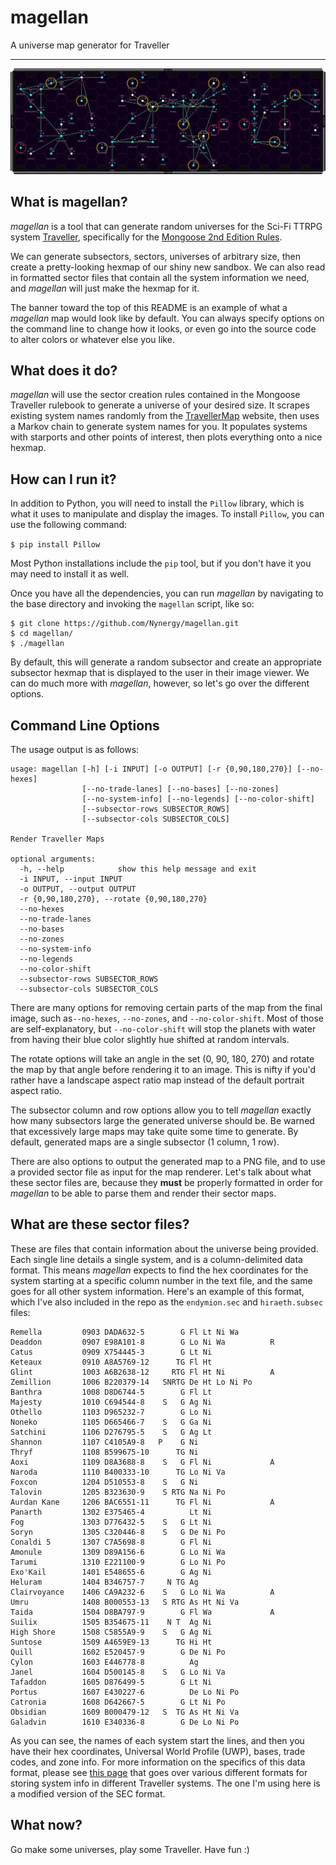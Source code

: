 # magellan

A universe map generator for Traveller

------------------------------------------------------------------------------

![Map Banner](banner.png)

## What is magellan?

_magellan_ is a tool that can generate random universes for the Sci-Fi TTRPG
system [Traveller](https://en.wikipedia.org/wiki/Traveller_(role-playing_game)),
specifically for the [Mongoose 2nd Edition Rules](https://www.mongoosepublishing.com/collections/start-here).

We can generate subsectors, sectors, universes of arbitrary size, then create a
pretty-looking hexmap of our shiny new sandbox. We can also read in formatted
sector files that contain all the system information we need, and _magellan_
will just make the hexmap for it.

The banner toward the top of this README is an example of what a _magellan_ map
would look like by default. You can always specify options on the command line
to change how it looks, or even go into the source code to alter colors or
whatever else you like.

## What does it do?

_magellan_ will use the sector creation rules contained in the Mongoose
Traveller rulebook to generate a universe of your desired size. It scrapes
existing system names randomly from the [TravellerMap](https://travellermap.com)
website, then uses a Markov chain to generate system names for you. It populates
systems with starports and other points of interest, then plots everything onto
a nice hexmap.

## How can I run it?

In addition to Python, you will need to install the `Pillow` library, which is
what it uses to manipulate and display the images. To install `Pillow`, you can
use the following command:

`$ pip install Pillow`

Most Python installations include the `pip` tool, but if you don't have it you
may need to install it as well.

Once you have all the dependencies, you can run _magellan_ by navigating to the
base directory and invoking the `magellan` script, like so:

```
$ git clone https://github.com/Nynergy/magellan.git
$ cd magellan/
$ ./magellan
```

By default, this will generate a random subsector and create an appropriate
subsector hexmap that is displayed to the user in their image viewer. We can do
much more with _magellan_, however, so let's go over the different options.

## Command Line Options

The usage output is as follows:

```
usage: magellan [-h] [-i INPUT] [-o OUTPUT] [-r {0,90,180,270}] [--no-hexes]
                [--no-trade-lanes] [--no-bases] [--no-zones]
                [--no-system-info] [--no-legends] [--no-color-shift]
                [--subsector-rows SUBSECTOR_ROWS]
                [--subsector-cols SUBSECTOR_COLS]

Render Traveller Maps

optional arguments:
  -h, --help            show this help message and exit
  -i INPUT, --input INPUT
  -o OUTPUT, --output OUTPUT
  -r {0,90,180,270}, --rotate {0,90,180,270}
  --no-hexes
  --no-trade-lanes
  --no-bases
  --no-zones
  --no-system-info
  --no-legends
  --no-color-shift
  --subsector-rows SUBSECTOR_ROWS
  --subsector-cols SUBSECTOR_COLS
```

There are many options for removing certain parts of the map from the final
image, such as`--no-hexes`, `--no-zones`, and `--no-color-shift`. Most of those
are self-explanatory, but `--no-color-shift` will stop the planets with water
from having their blue color slightly hue shifted at random intervals.

The rotate options will take an angle in the set (0, 90, 180, 270) and rotate
the map by that angle before rendering it to an image. This is nifty if you'd
rather have a landscape aspect ratio map instead of the default portrait aspect
ratio.

The subsector column and row options allow you to tell _magellan_ exactly how
many subsectors large the generated universe should be. Be warned that
excessively large maps may take quite some time to generate. By default,
generated maps are a single subsector (1 column, 1 row).

There are also options to output the generated map to a PNG file, and to use a
provided sector file as input for the map renderer. Let's talk about what these
sector files are, because they **must** be properly formatted in order for
_magellan_ to be able to parse them and render their sector maps.

## What are these sector files?

These are files that contain information about the universe being provided. Each
single line details a single system, and is a column-delimited data format. This
means _magellan_ expects to find the hex coordinates for the system starting at
a specific column number in the text file, and the same goes for all other
system information. Here's an example of this format, which I've also included
in the repo as the `endymion.sec` and `hiraeth.subsec` files:

```
Remella         0903 DADA632-5        G Fl Lt Ni Wa 
Deaddon         0907 E98A101-8        G Lo Ni Wa          R
Catus           0909 X754445-3        G Lt Ni 
Keteaux         0910 A8A5769-12      TG Fl Ht 
Glint           1003 A6B2638-12     RTG Fl Ht Ni          A
Zemillion       1006 B220379-14   SNRTG De Ht Lo Ni Po 
Banthra         1008 D8D6744-5        G Fl Lt 
Majesty         1010 C694544-8    S   G Ag Ni 
Othello         1103 D965232-7        G Lo Ni 
Noneko          1105 D665466-7    S   G Ga Ni 
Satchini        1106 D276795-5    S   G Ag Lt 
Shannon         1107 C4105A9-8   P    G Ni 
Thryf           1108 B599675-10      TG Ni 
Aoxi            1109 D8A3688-8    S   G Fl Ni             A
Naroda          1110 B400333-10      TG Lo Ni Va 
Foxcon          1204 D510553-8    S   G Ni 
Talovin         1205 B323630-9    S RTG Na Ni Po 
Aurdan Kane     1206 BAC6551-11      TG Fl Ni             A
Panarth         1302 E375465-4          Lt Ni 
Fog             1303 D776432-5    S   G Lt Ni 
Soryn           1305 C320446-8    S   G De Ni Po 
Conaldi 5       1307 C7A5698-8        G Fl Ni 
Amonule         1309 D89A156-6        G Lo Ni Wa 
Tarumi          1310 E221100-9        G Lo Ni Po 
Exo'Kail        1401 E548655-6        G Ag Ni 
Heluram         1404 B346757-7     N TG Ag 
Clairvoyance    1406 CA9A232-6    S   G Lo Ni Wa          A
Umru            1408 B000553-13   S RTG As Ht Ni Va 
Taida           1504 D8BA797-9        G Fl Wa             A
Suilix          1505 B354675-11    N T  Ag Ni 
High Shore      1508 C5855A9-9    S   G Ag Ni 
Suntose         1509 A4659E9-13      TG Hi Ht 
Quill           1602 E520457-9        G De Ni Po 
Cylon           1603 E446778-8          Ag 
Janel           1604 D500145-8    S   G Lo Ni Va 
Tafaddon        1605 D876499-5        G Lt Ni 
Portus          1607 E430227-6          De Lo Ni Po 
Catronia        1608 D642667-5        G Lt Ni Po 
Obsidian        1609 B000479-12   S  TG As Ht Ni Va 
Galadvin        1610 E340336-8        G De Lo Ni Po 
```

As you can see, the names of each system start the lines, and then you have
their hex coordinates, Universal World Profile (UWP), bases, trade codes, and
zone info. For more information on the specifics of this data format, please see
[this page](https://travellermap.com/doc/fileformats) that goes over various
different formats for storing system info in different Traveller systems. The
one I'm using here is a modified version of the SEC format.

## What now?

Go make some universes, play some Traveller. Have fun :)

